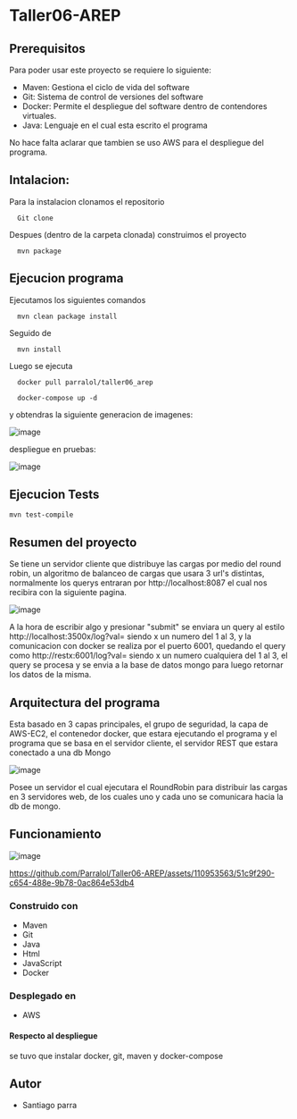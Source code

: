 # Taller06-AREP
## Prerequisitos

  Para poder usar este proyecto se requiere lo siguiente:

  * Maven: Gestiona el ciclo de vida del software
  * Git: Sistema de control de versiones del software
  * Docker: Permite el despliegue del software dentro de contendores virtuales.
  * Java: Lenguaje en el cual esta escrito el programa

No hace falta aclarar que tambien se uso AWS para el despliegue del programa.

## Intalacion:

  Para la instalacion clonamos el repositorio

      Git clone

  Despues (dentro de la carpeta clonada) construimos el proyecto

      mvn package

## Ejecucion programa

  Ejecutamos los siguientes comandos

      mvn clean package install
      
  Seguido de

      mvn install

  Luego se ejecuta

      docker pull parralol/taller06_arep

      docker-compose up -d

  y obtendras la siguiente generacion de imagenes:

  ![image](https://github.com/Parralol/Taller06-AREP/assets/110953563/e0087cd2-d024-4598-8d9d-01dc50157671)

  despliegue en pruebas:

  ![image](https://github.com/Parralol/Taller06-AREP/assets/110953563/c527facb-14bc-45f5-a2d8-902595ccffb4)


## Ejecucion Tests

    mvn test-compile
    
## Resumen del proyecto

  Se tiene un servidor cliente que distribuye las cargas por medio del round robin, un algoritmo de balanceo de cargas que usara 3 url's distintas, normalmente los querys entraran por http://localhost:8087 el cual nos recibira con la siguiente pagina.

  ![image](https://github.com/Parralol/Taller06-AREP/assets/110953563/23992d8b-22c8-4a77-a576-98de070ccba0)

  A la hora de escribir algo y presionar "submit" se enviara un query al estilo http://localhost:3500x/log?val= siendo x un numero del 1 al 3, y la comunicacion con docker se realiza por el puerto 6001, quedando el query como http://restx:6001/log?val= siendo x un numero cualquiera del 1 al 3, el query se procesa y se envia a la base de datos mongo para luego retornar los datos de la misma.
  
  ## Arquitectura del programa

  Esta basado en 3 capas principales, el grupo de seguridad, la capa de AWS-EC2, el contenedor docker, que estara ejecutando el programa y el programa que se basa en el servidor cliente, el servidor REST que estara conectado a una db Mongo

![image](https://github.com/Parralol/Taller06-AREP/assets/110953563/0cf1b942-ab6d-4d01-a438-9a916596aa8d)

Posee un servidor el cual ejecutara el RoundRobin para distribuir las cargas en 3 servidores web, de los cuales uno y cada uno se comunicara hacia la db de mongo.


## Funcionamiento

![image](https://github.com/Parralol/Taller06-AREP/assets/110953563/e22cf783-3f3f-4f04-a794-570a0fb7bb21)



https://github.com/Parralol/Taller06-AREP/assets/110953563/51c9f290-c654-488e-9b78-0ac864e53db4



### Construido con

  * Maven
  * Git
  * Java
  * Html
  * JavaScript
  * Docker

### Desplegado en 

  * AWS

#### Respecto al despliegue

  se tuvo que instalar docker, git, maven y docker-compose
  
## Autor
  *  Santiago parra
